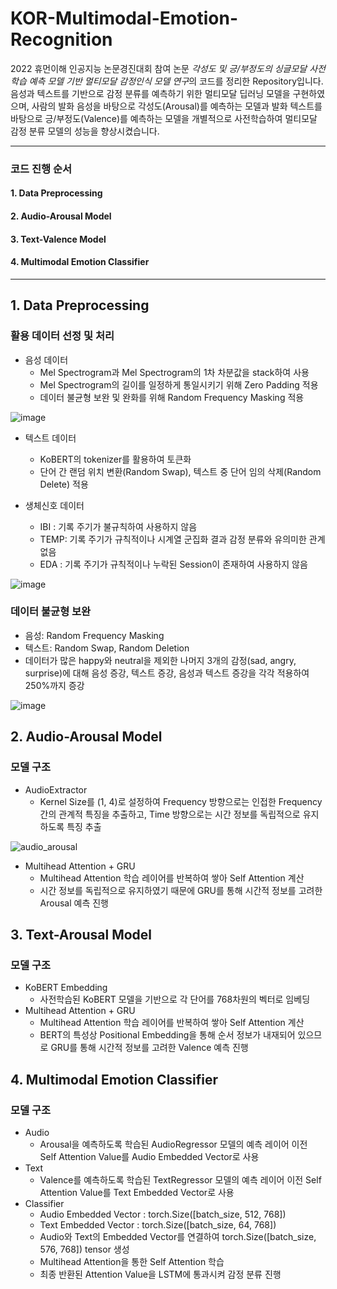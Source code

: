 # KOR-Multimodal-Emotion-Recognition
2022 휴먼이해 인공지능 논문경진대회 참여 논문 *각성도 및 긍/부정도의 싱글모달 사전학습 예측 모델 기반 멀티모달 감정인식 모델 연구*의 코드를 정리한 Repository입니다. 
음성과 텍스트를 기반으로 감정 분류를 예측하기 위한 멀티모달 딥러닝 모델을 구현하였으며, 사람의 발화 음성을 바탕으로 각성도(Arousal)를 예측하는 모델과 발화 텍스트를 바탕으로 긍/부정도(Valence)를 예측하는 모델을 개별적으로 사전학습하여 멀티모달 감정 분류 모델의 성능을 향상시켰습니다.

----
### 코드 진행 순서
#### 1. Data Preprocessing
#### 2. Audio-Arousal Model
#### 3. Text-Valence Model
#### 4. Multimodal Emotion Classifier
----

## 1. Data Preprocessing
### 활용 데이터 선정 및 처리
  - 음성 데이터
    * Mel Spectrogram과 Mel Spectrogram의 1차 차분값을 stack하여 사용
    * Mel Spectrogram의 길이를 일정하게 통일시키기 위해 Zero Padding 적용
    * 데이터 불균형 보완 및 완화를 위해 Random Frequency Masking 적용
 
![image](https://user-images.githubusercontent.com/20739007/167010497-0df6fd38-8542-4909-a513-5ed72c0d63df.png)
 
 
  - 텍스트 데이터
    * KoBERT의 tokenizer를 활용하여 토큰화
    * 단어 간 랜덤 위치 변환(Random Swap), 텍스트 중 단어 임의 삭제(Random Delete) 적용


  - 생체신호 데이터
    * IBI : 기록 주기가 불규칙하여 사용하지 않음
    * TEMP: 기록 주기가 규칙적이나 시계열 군집화 결과 감정 분류와 유의미한 관계 없음
    * EDA : 기록 주기가 규칙적이나 누락된 Session이 존재하여 사용하지 않음

![image](https://user-images.githubusercontent.com/20739007/167011063-d0904346-90ec-4062-87ea-dd86d2307ccc.png) 

### 데이터 불균형 보완
  - 음성: Random Frequency Masking
  - 텍스트: Random Swap, Random Deletion
  - 데이터가 많은 happy와 neutral을 제외한 나머지 3개의 감정(sad, angry, surprise)에 대해 음성 증강, 텍스트 증강, 음성과 텍스트 증강을 각각 적용하여 250%까지 증강

![image](https://user-images.githubusercontent.com/20739007/167014667-f73efc68-8c53-4534-a26d-f79afc78df64.png)


## 2. Audio-Arousal Model
### 모델 구조
  - AudioExtractor
    * Kernel Size를 (1, 4)로 설정하여 Frequency 방향으로는 인접한 Frequency 간의 관계적 특징을 추출하고, Time 방향으로는 시간 정보를 독립적으로 유지하도록 특징 추출

![audio_arousal](https://user-images.githubusercontent.com/20739007/167012301-37877c91-e955-40f3-ae57-340ac0bccab6.png)

  - Multihead Attention + GRU
    * Multihead Attention 학습 레이어를 반복하여 쌓아 Self Attention 계산
    * 시간 정보를 독립적으로 유지하였기 때문에 GRU를 통해 시간적 정보를 고려한 Arousal 예측 진행


## 3. Text-Arousal Model
### 모델 구조
  - KoBERT Embedding
    * 사전학습된 KoBERT 모델을 기반으로 각 단어를 768차원의 벡터로 임베딩
  - Multihead Attention + GRU
    * Multihead Attention 학습 레이어를 반복하여 쌓아 Self Attention 계산
    * BERT의 특성상 Positional Embedding을 통해 순서 정보가 내재되어 있으므로 GRU를 통해 시간적 정보를 고려한 Valence 예측 진행


## 4. Multimodal Emotion Classifier
### 모델 구조
  - Audio
    * Arousal을 예측하도록 학습된 AudioRegressor 모델의 예측 레이어 이전 Self Attention Value를 Audio Embedded Vector로 사용
  - Text
    * Valence를 예측하도록 학습된 TextRegressor 모델의 예측 레이어 이전 Self Attention Value를 Text Embedded Vector로 사용
  - Classifier
    * Audio Embedded Vector : torch.Size([batch_size, 512, 768])
    * Text Embedded Vector : torch.Size([batch_size, 64, 768])
    * Audio와 Text의 Embedded Vector를 연결하여 torch.Size([batch_size, 576, 768]) tensor 생성
    * Multihead Attention을 통한 Self Attention 학습
    * 최종 반환된 Attention Value을 LSTM에 통과시켜 감정 분류 진행

 
